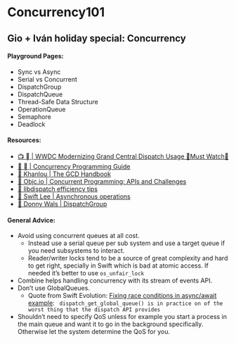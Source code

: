 # Concurrency101
## Gio + Iván holiday special: Concurrency

#### Playground Pages:

* Sync vs Async
* Serial vs Concurrent
* DispatchGroup
* DispatchQueue
* Thread-Safe Data Structure
* OperationQueue
* Semaphore
* Deadlock

#### Resources:

* [📺  | WWDC Modernizing Grand Central Dispatch Usage 🚨Must Watch🚨](https://developer.apple.com/videos/play/wwdc2017/706)
* [🔗  | Concurrency Programming Guide](https://developer.apple.com/library/archive/documentation/General/Conceptual/ConcurrencyProgrammingGuide/Introduction/Introduction.html)
* [🔗 Khanlou | The GCD Handbook](http://khanlou.com/2016/04/the-GCD-handbook)
* [🔗 Objc.io | Concurrent Programming: APIs and Challenges](https://www.objc.io/issues/2-concurrency/concurrency-apis-and-pitfalls)
* [🔗 libdispatch efficiency tips](https://gist.github.com/tclementdev/6af616354912b0347cdf6db159c37057)
* [🔗 Swift Lee | Asynchronous operations](https://www.avanderlee.com/swift/asynchronous-operations)
* [🔗 Donny Wals | DispatchGroup](https://www.donnywals.com/sequencing-tasks-with-dispatchgroup)

#### General Advice:
* Avoid using concurrent queues at all cost.
    * Instead use a serial queue per sub system and use a target queue if you need subsystems to interact.
    * Reader/writer locks tend to be a source of great complexity and hard to get right, specially in Swift which is bad at atomic access. If needed it’s better to use `os_unfair_lock`
* Combine helps handling concurrency with its stream of events API.
* Don’t use GlobalQueues.
   * Quote from Swift Evolution: [Fixing race conditions in async/await example](https://lists.swift.org/pipermail/swift-evolution/Week-of-Mon-20170828/039368.html): ` dispatch_get_global_queue() is in practice on of the worst thing that the dispatch API provides`
* Shouldn’t need to specify QoS unless for example you start a process in the main queue and want it to go in the background specifically. Otherwise let the system determine the QoS for you.

